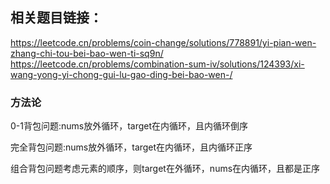 ## 相关题目链接：
https://leetcode.cn/problems/coin-change/solutions/778891/yi-pian-wen-zhang-chi-tou-bei-bao-wen-ti-sq9n/
https://leetcode.cn/problems/combination-sum-iv/solutions/124393/xi-wang-yong-yi-chong-gui-lu-gao-ding-bei-bao-wen-/

### 方法论
0-1背包问题:nums放外循环，target在内循环，且内循环倒序

完全背包问题:nums放外循环，target在内循环，且内循环正序

组合背包问题考虑元素的顺序，则target在外循环，nums在内循环，且都是正序

